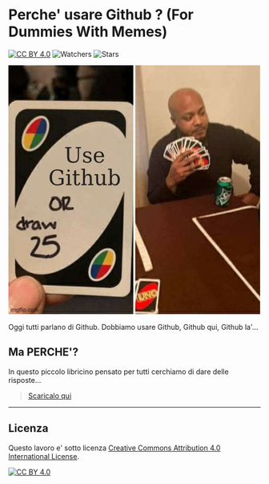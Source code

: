 # Perche' usare Github ? (For Dummies With Memes) 
[![CC BY 4.0][cc-by-shield]][cc-by] ![Watchers][social-by-shield] ![Stars][social-by-stars]

![](https://github.com/EnricoBid/Perche-Usare-Github-For-Dummies-With-Memes/blob/master/img/79ksj5.jpg?raw=true)

Oggi tutti parlano di Github. Dobbiamo usare Github, Github qui, Github la'...

## Ma PERCHE'?
In questo piccolo libricino pensato per tutti cerchiamo di dare delle risposte...
<blockquote class="trello-card"><a href="https:&#x2F;&#x2F;github.com&#x2F;EnricoBid&#x2F;Perche-Usare-Github-For-Dummies-With-Memes&#x2F;raw&#x2F;master&#x2F;Perche-Usare-Github-For-Dummies-With-Memes.pdf" target="_blank">Scaricalo qui</a></blockquote>

---
## Licenza

Questo lavoro e' sotto licenza
[Creative Commons Attribution 4.0 International License][cc-by].

[![CC BY 4.0][cc-by-image]][cc-by]

[cc-by]: http://creativecommons.org/licenses/by/4.0/
[cc-by-image]: https://i.creativecommons.org/l/by/4.0/88x31.png
[cc-by-shield]: https://img.shields.io/badge/License-CC%20BY%204.0-lightgrey.svg
[social-by-shield]: https://img.shields.io/github/watchers/EnricoBID/Perche-Usare-Github-For-Dummies-With-Memes?style=social
[social-by-stars]: https://img.shields.io/github/stars/EnricoBID/Perche-Usare-Github-For-Dummies-With-Memes?style=social

